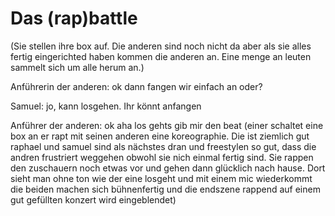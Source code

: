 Das (rap)battle
=============



(Sie stellen ihre box auf. Die anderen sind noch nicht da aber als sie alles fertig eingerichted haben kommen die anderen an. Eine menge an leuten sammelt sich um alle herum an.)

Anführerin der anderen: ok dann fangen wir einfach an oder?

Samuel: jo, kann losgehen. Ihr könnt anfangen

Anführer der anderen: ok aha los gehts gib mir den beat (einer schaltet eine box an er rapt mit seinen anderen eine koreographie. Die ist ziemlich gut raphael und samuel sind als nächstes dran und freestylen so gut, dass die andren frustriert weggehen obwohl sie nich einmal fertig sind. Sie rappen den zuschauern noch etwas vor und gehen dann glücklich nach hause. Dort sieht man ohne ton wie der eine losgeht und mit einem mic wiederkommt die beiden machen sich bühnenfertig und die endszene rappend auf einem gut gefüllten konzert wird eingeblendet)
